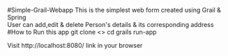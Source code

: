 #Simple-Grail-Webapp
This is the simplest web form created using Grail & Spring
<br>
User can add,edit & delete Person's details & its corresponding address
<br>
#How to Run this app
git clone <>
cd <project-folder>
grails run-app

Visit http://localhost:8080/ link in your browser
 